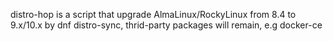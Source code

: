 distro-hop is a script that upgrade AlmaLinux/RockyLinux from 8.4 to 9.x/10.x by dnf distro-sync, thrid-party packages will remain, e.g docker-ce
